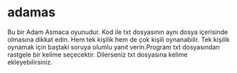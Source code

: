 # adamas

Bu bir Adam Asmaca oyunudur.
Kod ile txt dosyasının aynı dosya içerisinde olmasına dikkat edin.
Hem tek kişilik hem de çok kişili oynanabilir.
Tek kişilik oynamak için baştaki soruya olumlu yanıt verin.Program txt dosyasından rastgele bir kelime seçecektir.
Dilerseniz txt dosyasına kelime ekleyebilirsiniz.
